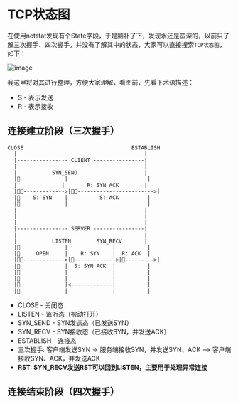 # TCP状态图

在使用netstat发现有个State字段，于是脑补了下，发现水还是蛮深的，以前只了解三次握手、四次握手，并没有了解其中的状态，大家可以直接搜索`TCP状态图`，如下：

![image](http://www.cnitblog.com/images/cnitblog_com/wildon/544465b00200001s.png)

我这里将对其进行整理，方便大家理解，看图前，先看下术语描述：

* S - 表示发送
* R - 表示接收

## 连接建立阶段（三次握手）

```
CLOSE                                  ESTABLISH
  |                                        |
  |---------------- CLIENT ----------------|
  |                                        |
  |           SYN_SEND                     |
  |              |                         |
  |              |       R: SYN ACK        |
  |------------->|------------------------>|
  |    S: SYN    |          S: ACK         |
  |              |                         |
  |                                        |
  |                                        |
  |                                        |
  |---------------- SERVER ----------------|
  |                                        |
  |           LISTEN        SYN_RECV       |
  |              |              |          |
  |     OPEN     |    R: SYN    |  R: ACK  |
  |------------->|------------->|--------->|
  |              |  S: SYN ACK  |          |
  |              |              |          |
  |              |              |          |
  |              |<-------------|          |
  |              |              |          |

```

* CLOSE - 关闭态
* LISTEN - 监听态（被动打开）
* SYN_SEND - SYN发送态（已发送SYN）
* SYN_RECV - SYN接收态（已接收SYN，并发送ACK）
* ESTABLISH - 连接态
* 三次握手: 客户端发送SYN -> 服务端接收SYN，并发送SYN、ACK -->  客户端接收SYN、ACK，并发送ACK
* **RST: SYN_RECV发送RST可以回到LISTEN，主要用于处理异常连接**

## 连接结束阶段（四次握手）
